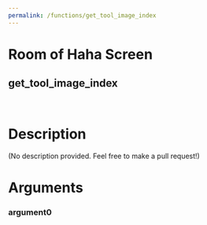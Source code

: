```yaml
---
permalink: /functions/get_tool_image_index
---
```

# Room of Haha Screen  
## get_tool_image_index  
&nbsp;  
# Description  
(No description provided. Feel free to make a pull request!) 
&nbsp;  
# Arguments
### argument0

&nbsp;  


